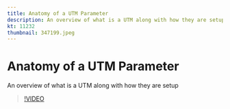 ```yaml
---
title: Anatomy of a UTM Parameter
description: An overview of what is a UTM along with how they are setup (Should be between 60 and 160 characters, but is 58 characters)
kt: 11232
thumbnail: 347199.jpeg
---
```


# Anatomy of a UTM Parameter

An overview of what is a UTM along with how they are setup

>[!VIDEO](https://video.tv.adobe.com/v/347199/?quality=12&learn=on)
